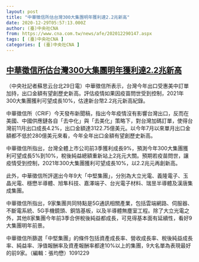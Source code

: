```yaml
---
layout: post
title: "中華徵信所估台灣300大集團明年獲利達2.2兆新高"
date: 2020-12-29T05:57:13.000Z
author: (臺)中央社CNA
from: https://www.cna.com.tw/news/afe/202012290147.aspx
tags: [ (臺)中央社CNA ]
categories: [ (臺)中央社CNA ]
---
```

<!--1609221433000-->
[中華徵信所估台灣300大集團明年獲利達2.2兆新高](https://www.cna.com.tw/news/afe/202012290147.aspx)
------

<div>
<div></div><div class="paragraph"><p>（中央社記者蘇思云台北29日電）中華徵信所表示，台灣今年出口受惠美中訂單加持，出口金額有望創歷史新高。評估疫情如果因疫苗問世受到控制，2021年300大集團獲利可望成長10%，估達新台幣2.2兆元新高紀錄。</p><p>中華徵信所（CRIF）今天發布新聞稿，指出今年疫情沒有影響台灣出口，反而在美國、中國供應鏈各自「去中化」與「去美化」策略下，對台灣加碼訂單，使得台灣前11月出口成長4.2%，出口金額達3122.75億美元。以今年7月以來單月出口金額都不低於280億美元來看，今年全年出口金額有望創歷史新高。</p><p>中華徵信所指出，台灣全體上市公司前3季獲利成長9%，預測今年300大集團獲利可望成長5%到10%，稅後純益總額重新站上2兆元大關。預期若疫苗問世，讓疫情受到控制，2021年300大集團獲利可望成長10%，以2.2兆元再創新高。</p><p>此外，中華徵信所評選出今年9大「中堅集團」，分別為大立光電、義隆電子、玉晶光電、穩懋半導體、旭隼科技、嘉澤端子、台光電子材料、瑞昱半導體及漢唐集成集團。</p><p>中華徵信所指出，9家集團共同特點是5G通訊相關產業，包括雲端網路、伺服器、不斷電系統、5G手機鏡頭、銅箔基板，以及半導體無塵室工程。除了大立光電之外，其他8家集團今年前3季合併稅後純益都成長，可見得基本面有延續性，看好9大集團明年前景。</p><p>中華徵信所篩選「中堅集團」的條件包括資產成長率、營收成長率、稅後純益成長率、純益率、淨值報酬率及資產報酬率都達10%以上的集團，9大名單為表現最好的前9家。（編輯：張均懋）1091229</p></div>
</div>

